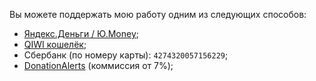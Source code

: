 Вы можете поддержать мою работу одним из следующих способов:

* [Яндекс.Деньги / Ю.Money](https://yoomoney.ru/to/410014087156910);
* [QIWI кошелёк](https://my.qiwi.com/Dmytryi-KreG6l0snl);
* Сбербанк (по номеру карты): `4274320057156229`;
* [DonationAlerts](https://www.donationalerts.com/r/thedrhax) (коммиссия от 7%);
